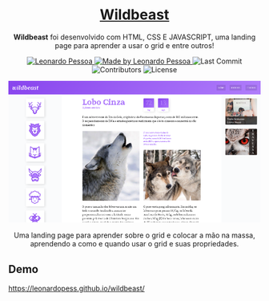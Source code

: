 <h1 align="center">
  <a href="https://leonardopess.github.io/wildbeast/" target="_blank">
    Wildbeast
  </a>
</h1>

<p align="center"><b>Wildbeast</b> foi desenvolvido com HTML, CSS E JAVASCRIPT, uma landing page para aprender a usar o grid e entre outros!</p>

<p align="center">
   <a href="https://www.linkedin.com/in/leonardo-pessoa-5733121b5/">
      <img alt="Leonardo Pessoa" src="https://img.shields.io/badge/-Leonardo Pessoa-4e5acf?style=flat&logo=Linkedin&logoColor=white" />
   </a>
  
  <a href="https://github.com/LeonardoPess">
    <img alt="Made by Leonardo Pessoa" src="https://img.shields.io/badge/made%20by-Leonardo%20Pessoa-5965e0">
  </a>

  <img alt="Last Commit" src="https://img.shields.io/github/last-commit/LeonardoPess/wildbeast?color=rgb(89,101,224)%22">

  <img alt="Contributors" src="https://img.shields.io/github/contributors/LeonardoPess/wildbeast?color=rgb(89,101,224)">

  <img alt="License" src="https://img.shields.io/badge/license-MIT-%2304D361?color=rgb(89,101,224)">
</p>

<p align="center">
  <img src="screenshot_1.png">
</p>

<p align="center">Uma landing page para aprender sobre o grid e colocar a mão na massa, aprendendo a como e quando usar o grid e suas propriedades.</p>

## Demo
https://leonardopess.github.io/wildbeast/
